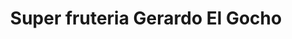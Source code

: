 ---
title: "Super fruteria Gerardo El Gocho"
url: /maracaibo/super-fruteria-gerardo-el-gocho/
shop: frutería
---